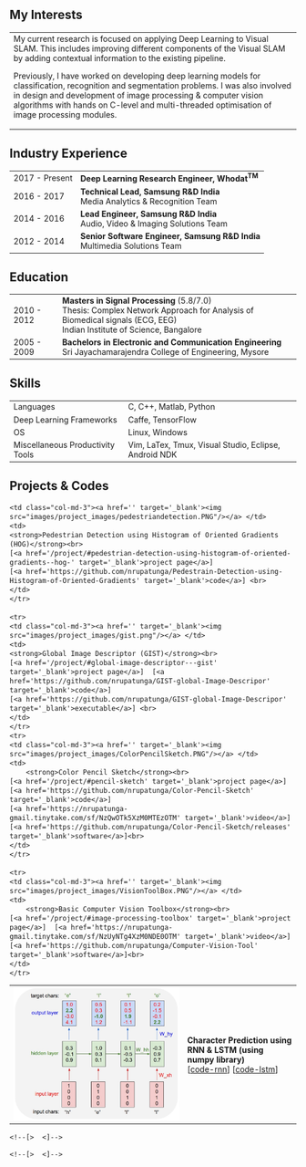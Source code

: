 ## My Interests
<table class="table table-hover">
<td class='col-md-3'>
My current research is focused on applying Deep Learning to Visual SLAM. This
includes improving different components of the Visual SLAM by adding
contextual information to the existing pipeline. 

Previously, I have worked on developing deep learning models for
classification, recognition and segmentation problems. I was also
involved in design and development of image processing & computer vision
algorithms with hands on C-level and multi-threaded optimisation of
image processing modules.
</td>
</table>

## Industry Experience
<table class="table table-hover"> 
<tr>
  <td class='col-md-3'>2017 - Present</td>
  <td>
    <strong>Deep Learning Research Engineer, Whodat<sup>TM</sup></strong>
  </td>
</tr>

<tr>
  <td class='col-md-3'>2016 - 2017</td>
  <td>
    <strong>Technical Lead, Samsung R&D India</strong>
    <br>
    Media Analytics & Recognition Team
  </td>
</tr>
<tr>
  <td class='col-md-3'>2014 - 2016</td>
  <td>
    <strong>Lead Engineer, Samsung R&D India</strong> <br>
    Audio, Video & Imaging Solutions Team
  </td>
</tr>
<tr>
  <td class='col-md-3'>2012 - 2014</td>
  <td>
    <strong>Senior Software Engineer, Samsung R&D India</strong>
    <br>
    Multimedia Solutions Team
  </td>
</tr>
</table>

## Education
<table class="table table-hover">
  <tr>
    <td class="col-md-3">2010 - 2012</td>
    <td>
        <strong>Masters in Signal Processing</strong>
	(5.8/7.0)
        <br>
	Thesis: Complex Network Approach for Analysis of
	Biomedical signals (ECG, EEG)
        <br>
      Indian Institute of Science, Bangalore
    </td>
  </tr>
  <tr>
    <td class="col-md-3">2005 - 2009</td>
    <td>
        <strong>Bachelors in Electronic and Communication Engineering</strong>
        <br>
	Sri Jayachamarajendra College of Engineering, Mysore
    </td>
  </tr>
</table>

## Skills
<table class="table table-hover">
<tr>
  <td class='col-md-2'>Languages</td>
  <td markdown="1">
  C, C++, Matlab, Python
  </td>
</tr>
<tr>
  <td class='col-md-2'>Deep Learning Frameworks</td>
  <td markdown="1">
  Caffe, TensorFlow
  </td>
</tr>
<tr>
  <td class='col-md-2'>OS</td>
  <td markdown="1">
  Linux, Windows
  </td>
</tr>
<tr>
  <td class='col-md-2'>Miscellaneous Productivity Tools</td>
  <td markdown="1">
  Vim, LaTex, Tmux, Visual Studio, Eclipse, Android NDK
  </td>
</tr>
</table>

## Projects & Codes

<table class="table table-hover">
    <tr>
    <td class="col-md-3"><a href='' target='_blank'><img src="images/project_images/charnn.jpeg"/></a> </td>
    <td>
    <strong>Character Prediction using RNN & LSTM (using numpy library)</strong><br>
    [<a href='https://github.com/nrupatunga/char-rnn' target='_blank'>code-rnn</a>]
    [<a href='https://github.com/nrupatunga/char-RNN-LSTM' target='_blank'>code-lstm</a>] <br>
    </td>
    </tr>
    <tr>

    <td class="col-md-3"><a href='' target='_blank'><img src="images/project_images/pedestriandetection.PNG"/></a> </td>
    <td>
    <strong>Pedestrian Detection using Histogram of Oriented Gradients (HOG)</strong><br>
    [<a href='/project/#pedestrian-detection-using-histogram-of-oriented-gradients--hog-' target='_blank'>project page</a>] 
    [<a href='https://github.com/nrupatunga/Pedestrain-Detection-using-Histogram-of-Oriented-Gradients' target='_blank'>code</a>] <br>
    </td>
    </tr>
    
    <tr>
    <td class="col-md-3"><a href='' target='_blank'><img src="images/project_images/gist.png"/></a> </td>
    <td>
    <strong>Global Image Descriptor (GIST)</strong><br>
    [<a href='/project/#global-image-descriptor---gist' target='_blank'>project page</a>]  [<a href='https://github.com/nrupatunga/GIST-global-Image-Descripor' target='_blank'>code</a>]
    [<a href='https://github.com/nrupatunga/GIST-global-Image-Descripor' target='_blank'>executable</a>] <br>
    </td>
    </tr>
    <tr>
    <td class="col-md-3"><a href='' target='_blank'><img src="images/project_images/ColorPencilSketch.PNG"/></a> </td>
    <td>
        <strong>Color Pencil Sketch</strong><br>
	[<a href='/project/#pencil-sketch' target='_blank'>project page</a>]  [<a href='https://github.com/nrupatunga/Color-Pencil-Sketch' target='_blank'>code</a>]
	[<a href='https://nrupatunga-gmail.tinytake.com/sf/NzQwOTk5XzM0MTEzOTM' target='_blank'>video</a>]
	[<a href='https://github.com/nrupatunga/Color-Pencil-Sketch/releases' target='_blank'>software</a>]<br>
    </td>
    </tr>
    
    <tr>
    <td class="col-md-3"><a href='' target='_blank'><img src="images/project_images/VisionToolBox.PNG"/></a> </td>
    <td>
        <strong>Basic Computer Vision Toolbox</strong><br>
	[<a href='/project/#image-processing-toolbox' target='_blank'>project page</a>]  [<a href='https://nrupatunga-gmail.tinytake.com/sf/NzUyNTg4XzM0NDE0OTM' target='_blank'>video</a>]
	[<a href='https://github.com/nrupatunga/Computer-Vision-Tool' target='_blank'>software</a>]<br>
    </td>
    </tr>
</table>


 <!--+ Linear Algebra-->
 <!--+ Probability & Random Process-->
 <!--+ Detection & Estimation Theory-->
 <!--+ Speech Information Processing-->
 <!--+ Biomedical Signal Processing-->
 <!--+ Digital Image Processing-->
<!--+ Learning from Data, Yaser S. Abu-Mostafa-->
<!--+ Machine Learning, Andrew Ng-->
<!--+ CS231, Stanford-->
<!--+ Probabistic Graphical Models, Daphne Koller [<a href='https://www.coursera.org/account/accomplishments/certificate/72PXZST3HH6Y' target='_blank'>Certificate-Part-1</a>]-->

<!--<table class="table table-hover">-->
<!--<tr>-->
  <!--<td class='col-md-2'>2016</td>-->
  <!--<td>-->
  <!--Employee of the Month Award-->
    <!--[>  <]-->
  <!--</td>-->
<!--</tr>-->
<!--<tr>-->
  <!--<td class='col-md-2'>2014</td>-->
  <!--<td>-->
  <!--Recognition for contribution to Touch Focus solution (USP in Galaxy S5)-->
    <!--[>  <]-->
  <!--</td>-->
<!--</tr>-->
<!--</table>-->
